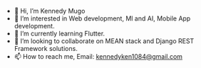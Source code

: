 - 👋 Hi, I’m Kennedy Mugo
- 👀 I’m interested in Web development, Ml and AI, Mobile App development.
- 🌱 I’m currently learning Flutter.
- 💞️ I’m looking to collaborate on MEAN stack and Django REST Framework solutions.
- 📫 How to reach me, Email: kennedyken1084@gmail.com

<!---
kennedy-anon/kennedy-anon is a ✨ special ✨ repository because its `README.md` (this file) appears on your GitHub profile.
You can click the Preview link to take a look at your changes.
--->
